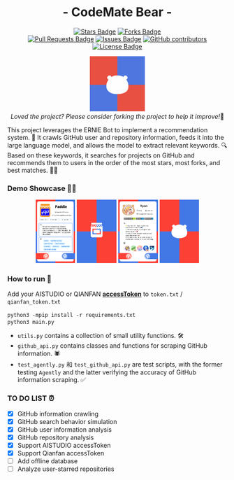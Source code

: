 <!-- English | [简体中文](./README_cn.md) -->

<div align="center">
<!-- 标题 -->

<h1 align="center">
  - CodeMate Bear - 
</h1>

<!-- star数, fork数, pulls数, issues数, contributors数, 开源协议 -->

<a href="https://github.com/DrRyanHuang/CodeMateBear/stargazers"><img src="https://img.shields.io/github/stars/DrRyanHuang/CodeMateBear" alt="Stars Badge"/></a>
<a href="https://github.com/DrRyanHuang/CodeMateBear/network/members"><img src="https://img.shields.io/github/forks/DrRyanHuang/CodeMateBear" alt="Forks Badge"/></a>
<br/>
<a href="https://github.com/DrRyanHuang/CodeMateBear/pulls"><img src="https://img.shields.io/github/issues-pr/DrRyanHuang/CodeMateBear" alt="Pull Requests Badge"/></a>
<a href="https://github.com/DrRyanHuang/CodeMateBear/issues"><img src="https://img.shields.io/github/issues/DrRyanHuang/CodeMateBear" alt="Issues Badge"/></a>
<a href="https://github.com/DrRyanHuang/CodeMateBear/graphs/contributors"><img alt="GitHub contributors" src="https://img.shields.io/github/contributors/DrRyanHuang/CodeMateBear?color=2b9348"></a>
<a href="https://github.com/DrRyanHuang/CodeMateBear/blob/master/LICENSE"><img src="https://img.shields.io/github/license/DrRyanHuang/CodeMateBear?color=2b9348" alt="License Badge"/></a>

<!-- logo -->

<img alt="LOGO" src="logo/bear.png" width="25%"> </img>
<br/>
<i>Loved the project? Please consider forking the project to help it improve!</i>🌟

</div>



This project leverages the ERNIE Bot to implement a recommendation system. 🤖 It crawls GitHub user and repository information, feeds it into the large language model, and allows the model to extract relevant keywords. 🔍 Based on these keywords, it searches for projects on GitHub and recommends them to users in the order of the most stars, most forks, and best matches. 🌟🍴


### Demo Showcase 🎥🌟

<div align="center">
  <img alt="LOGO" src="imgs/1.png" width="18%"> </img>
  <img alt="LOGO" src="imgs/3.png" width="18%"> </img>
  <img alt="LOGO" src="imgs/2.png" width="18%"> </img>
  <img alt="LOGO" src="imgs/4.png" width="18%"> </img>
</div>



### How to run 🚀

Add your AISTUDIO or QIANFAN [**accessToken**](https://aistudio.baidu.com/account/accessToken) to `token.txt` / `qianfan_token.txt`

```
python3 -mpip install -r requirements.txt
python3 main.py
```

- `utils.py` contains a collection of small utility functions. 🛠️
- `github_api.py` contains classes and functions for scraping GitHub information. 🕷️
- `test_agently.py` 和 `test_github_api.py` are test scripts, with the former testing `Agently` and the latter verifying the accuracy of GitHub information scraping. ✅


### TO DO LIST ⏰

- [x] GitHub information crawling
- [x] GitHub search behavior simulation
- [x] GitHub user information analysis
- [x] GitHub repository analysis
- [x] Support AISTUDIO accessToken
- [x] Support Qianfan accessToken
- [ ] Add offline database
- [ ] Analyze user-starred repositories
